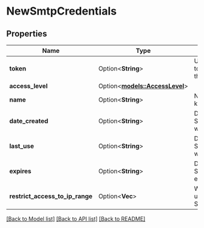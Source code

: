 # NewSmtpCredentials

## Properties

Name | Type | Description | Notes
------------ | ------------- | ------------- | -------------
**token** | Option<**String**> | Unique token to be used in the system | [optional]
**access_level** | Option<[**models::AccessLevel**](AccessLevel.md)> |  | [optional]
**name** | Option<**String**> | Name of the key. | [optional]
**date_created** | Option<**String**> | Date this SmtpCredential was created. | [optional]
**last_use** | Option<**String**> | Date this SmtpCredential was last used. | [optional]
**expires** | Option<**String**> | Date this SmtpCredential expires. | [optional]
**restrict_access_to_ip_range** | Option<**Vec<String>**> | Which IPs can use this SmtpCredential | [optional]

[[Back to Model list]](../README.md#documentation-for-models) [[Back to API list]](../README.md#documentation-for-api-endpoints) [[Back to README]](../README.md)


